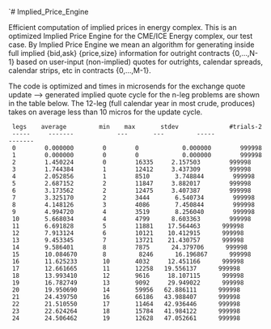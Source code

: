 `# Implied_Price_Engine

Efficient computation of implied prices in energy complex. This is an
optimized Implied Price Engine for the CME/ICE Energy complex, our
test case. By Implied Price Engine we mean an algorithm for generating
inside full implied {bid,ask} {price,size} information for outright
contracts {0,...,N-1} based on user-input (non-implied) quotes for
outrights, calendar spreads, calendar strips, etc in contracts
{0,...,M-1}. 

The code is optimized and times in microsends for the exchange quote update --> generated implied quote cycle for the n-leg problems are shown in the table below. The 12-leg (full calendar year in most crude, produces) takes on average less than 10 micros for the update cycle.

```
 legs    average         min    max       stdev              #trials-2
 -----     -------            ---       ---         -----                -------
 0        0.000000        0        0            0.000000        999998
 1        0.000000        0        0            0.000000        999998
 2        1.450224        0        16335     2.157503        999998
 3        1.744384        1        12412     3.437309        999998
 4        2.052856        1        8510       3.748844        999998
 5        2.687152        2        11847     3.882017        999998
 6        3.173562        2        12475     3.407387        999998
 7        3.325170        2        3444       6.540734        999998
 8        4.148126        3        4086       7.450844        999998
 9        4.994720        4        3519       8.256040        999998
 10       5.668034        4        4799      8.603363        999998
 11       6.691828        5        11881    17.564463      999998
 12       7.913124        6        10121    10.412915      999998
 13       9.453345        7        13721    21.430757      999998
 14       9.586401        8        7875      24.379706      999998
 15       10.084670       8         8246      16.196867      999998
 16       11.625233       10       4032     12.451166      999998
 17       12.661665       11       12258   19.556137      999998
 18       13.993410       12       9616     18.107115      999998
 19       16.782749       13       9092     29.949022      999998
 20       19.950690       14       59956   62.886111      999998
 21       24.439750       16       66186   43.988407      999998
 22       21.510550       17       11464   42.936446      999998
 23       22.624264       18       15784   41.984122      999998
 24       24.506462       19       12628   47.052661      999998
```
